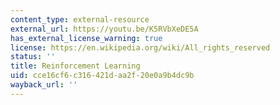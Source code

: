 ```yaml
---
content_type: external-resource
external_url: https://youtu.be/K5RVbXeDE5A
has_external_license_warning: true
license: https://en.wikipedia.org/wiki/All_rights_reserved
status: ''
title: Reinforcement Learning
uid: cce16cf6-c316-421d-aa2f-20e0a9b4dc9b
wayback_url: ''
---
```

